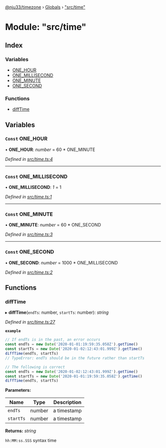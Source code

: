 [@nju33/timezone](../README.md) › [Globals](../globals.md) › ["src/time"](_src_time_.md)

# Module: "src/time"

## Index

### Variables

* [ONE_HOUR](_src_time_.md#const-one_hour)
* [ONE_MILLISECOND](_src_time_.md#const-one_millisecond)
* [ONE_MINUTE](_src_time_.md#const-one_minute)
* [ONE_SECOND](_src_time_.md#const-one_second)

### Functions

* [diffTime](_src_time_.md#difftime)

## Variables

### `Const` ONE_HOUR

• **ONE_HOUR**: *number* = 60 * ONE_MINUTE

*Defined in [src/time.ts:4](https://github.com/nju33/timezone/blob/9c97e60/src/time.ts#L4)*

___

### `Const` ONE_MILLISECOND

• **ONE_MILLISECOND**: *1* = 1

*Defined in [src/time.ts:1](https://github.com/nju33/timezone/blob/9c97e60/src/time.ts#L1)*

___

### `Const` ONE_MINUTE

• **ONE_MINUTE**: *number* = 60 * ONE_SECOND

*Defined in [src/time.ts:3](https://github.com/nju33/timezone/blob/9c97e60/src/time.ts#L3)*

___

### `Const` ONE_SECOND

• **ONE_SECOND**: *number* = 1000 * ONE_MILLISECOND

*Defined in [src/time.ts:2](https://github.com/nju33/timezone/blob/9c97e60/src/time.ts#L2)*

## Functions

###  diffTime

▸ **diffTime**(`endTs`: number, `startTs`: number): *string*

*Defined in [src/time.ts:27](https://github.com/nju33/timezone/blob/9c97e60/src/time.ts#L27)*

**`example`** 

```ts
// If endTs is in the past, an error occurs
const endTs = new Date('2020-01-01:19:59:35.058Z').getTime()
const startTs = new Date('2020-01-02:12:43:01.999Z').getTime()
diffTime(endTs, startTs)
// TypeError: endTs should be in the future rather than startTs

// The following is correct
const endTs = new Date('2020-01-02:12:43:01.999Z').getTime()
const startTs = new Date('2020-01-01:19:59:35.058Z').getTime()
diffTime(endTs, startTs)
```

**Parameters:**

Name | Type | Description |
------ | ------ | ------ |
`endTs` | number | a timestamp |
`startTs` | number | a timestamp |

**Returns:** *string*

`hh:MM:ss.SSS` syntax time
